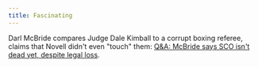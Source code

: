 ```yaml
---
title: Fascinating
---
```


Darl McBride compares Judge Dale Kimball to a corrupt boxing referee, claims that Novell didn't even "touch" them: [Q&A: McBride says SCO isn't dead yet, despite legal loss](http://www.computerworld.com/action/article.do?command=viewArticleBasic&articleId=9034798 "Q&A: McBride says SCO isn't dead yet, despite legal loss").

